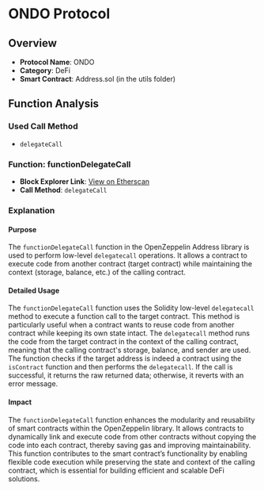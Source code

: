# ONDO Protocol

## Overview

- **Protocol Name**: ONDO
- **Category**: DeFi
- **Smart Contract**: Address.sol (in the utils folder)

## Function Analysis

### Used Call Method

- `delegateCall`

### Function: functionDelegateCall

- **Block Explorer Link**: [View on Etherscan](https://etherscan.io/token/0x1B19C19393e2d034D8Ff31ff34c81252FcBbee92#code)
- **Call Method**: `delegateCall`

### Explanation

#### Purpose

The `functionDelegateCall` function in the OpenZeppelin Address library is used to perform low-level `delegatecall` operations. It allows a contract to execute code from another contract (target contract) while maintaining the context (storage, balance, etc.) of the calling contract.

#### Detailed Usage

The `functionDelegateCall` function uses the Solidity low-level `delegatecall` method to execute a function call to the target contract. This method is particularly useful when a contract wants to reuse code from another contract while keeping its own state intact. The `delegatecall` method runs the code from the target contract in the context of the calling contract, meaning that the calling contract's storage, balance, and sender are used. The function checks if the target address is indeed a contract using the `isContract` function and then performs the `delegatecall`. If the call is successful, it returns the raw returned data; otherwise, it reverts with an error message.

#### Impact

The `functionDelegateCall` function enhances the modularity and reusability of smart contracts within the OpenZeppelin library. It allows contracts to dynamically link and execute code from other contracts without copying the code into each contract, thereby saving gas and improving maintainability. This function contributes to the smart contract’s functionality by enabling flexible code execution while preserving the state and context of the calling contract, which is essential for building efficient and scalable DeFi solutions.
